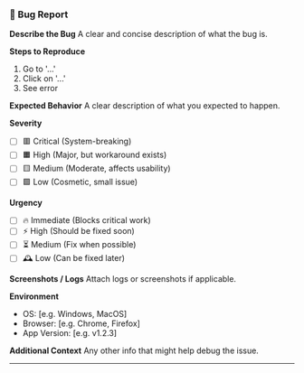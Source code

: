 ### **🐛 Bug Report**

**Describe the Bug**
A clear and concise description of what the bug is.

**Steps to Reproduce**
1. Go to '...'
2. Click on '...'
3. See error

**Expected Behavior**
A clear description of what you expected to happen.

**Severity**
- [ ] 🟥 Critical (System-breaking)
- [ ] 🟧 High (Major, but workaround exists)
- [ ] 🟨 Medium (Moderate, affects usability)
- [ ] 🟩 Low (Cosmetic, small issue)

**Urgency**
- [ ] 🔥 Immediate (Blocks critical work)
- [ ] ⚡ High (Should be fixed soon)
- [ ] ⏳ Medium (Fix when possible)
- [ ] 🕰️ Low (Can be fixed later)

**Screenshots / Logs**
Attach logs or screenshots if applicable.

**Environment**
- OS: [e.g. Windows, MacOS]
- Browser: [e.g. Chrome, Firefox]
- App Version: [e.g. v1.2.3]

**Additional Context**
Any other info that might help debug the issue.

---
